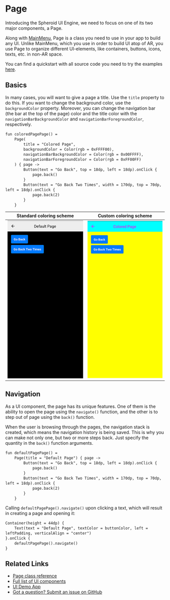 # Page

Introducing the Spheroid UI Engine, we need to focus on one of 
its two major components, a Page.

Along with [MainMenu](mainMenu.md), 
Page is a class you need to use in your app to build any UI.
Unlike MainMenu, which you use in order to build UI atop of AR, 
you use Page to organize different UI-elements,
like containers, buttons, icons, texts, etc. in non-AR space. 

You can find a quickstart with all source code you need to try the examples 
[here](https://github.com/SpheroidUniverse/SpheroidScript/tree/master/examples/UI).

## Basics

In many cases, you will want to give a page a title. Use the `title` property to do this.
If you want to change the background color, use the `backgroundColor` property.
Moreover, you can change the navigation bar (the bar at the top of the page) color and 
the title color with the `navigationBarBackgroundColor` and
`navigationBarForegroundColor`, respectively.

```
fun coloredPagePage() =
    Page(
        title = "Colored Page",
        backgroundColor = Color(rgb = 0xFFFF00),
        navigationBarBackgroundColor = Color(rgb = 0x00FFFF), 
        navigationBarForegroundColor = Color(rgb = 0xFF00FF)
    ) { page ->
        Button(text = "Go Back", top = 18dp, left = 18dp).onClick { 
            page.back()
        }
        Button(text = "Go Back Two Times", width = 170dp, top = 70dp, left = 18dp).onClick { 
            page.back(2)
        }
    }
```

|  Standard coloring scheme |  Custom coloring scheme |
| --- | --- |
| ![](../images/ui/page/page-default.png) | ![](../images/ui/page/page-colored.png) |

## Navigation

As a UI component, the page has its unique features. 
One of them is the ability to open the page using the `navigate()` function, 
and the other is to step out of page using the `back()` function. 

When the user is browsing through the pages, the navigation stack is created, 
which means the navigation history is being saved. 
This is why you can make not only one, but two or more steps back. 
Just specify the quantity in the `back()` function arguments.

```
fun defaultPagePage() =
    Page(title = "Default Page") { page ->
        Button(text = "Go Back", top = 18dp, left = 18dp).onClick { 
            page.back()
        }
        Button(text = "Go Back Two Times", width = 170dp, top = 70dp, left = 18dp).onClick { 
            page.back(2)
        }
    }
```

Calling `defaultPagePage().navigate()` upon clicking a text, 
which will result in creating a page and opening it:

```
Container(height = 44dp) {
    Text(text = "Default Page", textColor = buttonColor, left = leftPadding, verticalAlign = "center")
}.onClick {
    defaultPagePage().navigate()
}
```

## Related Links

- [Page class reference](../reference/spheroid.client.ui/-page/index.md)
- [Full list of UI components](index.md)
- [UI Demo App](https://github.com/SpheroidUniverse/SpheroidScript/tree/master/examples/UI)
- [Got a question? Submit an issue on GitHub](../submit-an-issue.md)
